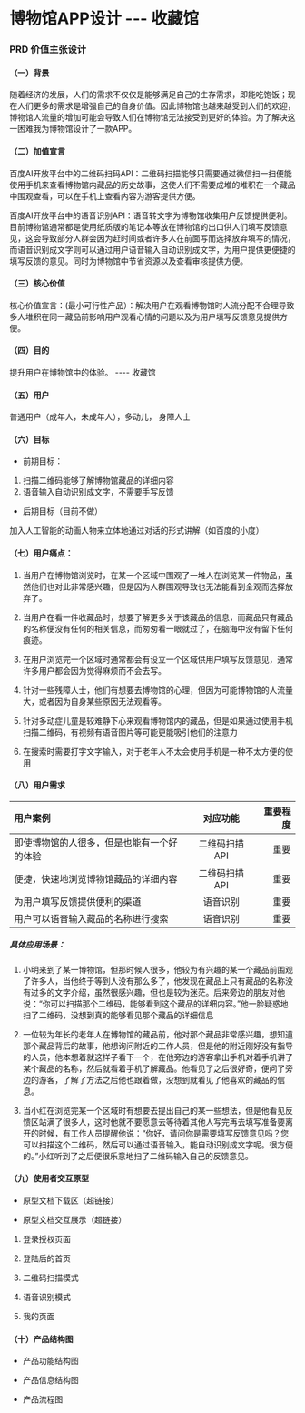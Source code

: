 # 博物馆APP设计     --- 收藏馆

### PRD 价值主张设计

#### （一）背景
随着经济的发展，人们的需求不仅仅是能够满足自己的生存需求，即能吃饱饭；现在人们更多的需求是增强自己的自身价值。因此博物馆也越来越受到人们的欢迎，博物馆人流量的增加可能会导致人们在博物馆无法接受到更好的体验。为了解决这一困难我为博物馆设计了一款APP。

#### （二）加值宣言

百度AI开放平台中的二维码扫码API：二维码扫描能够只需要通过微信扫一扫便能使用手机来查看博物馆内藏品的历史故事，这使人们不需要成堆的堆积在一个藏品中围观查看，可以在手机上查看内容为游客提供方便。

百度AI开放平台中的语音识别API：语音转文字为博物馆收集用户反馈提供便利。目前博物馆通常都是使用纸质版的笔记本等放在博物馆的出口供人们填写反馈意见，这会导致部分人群会因为赶时间或者许多人在前面写而选择放弃填写的情况，而语音识别成文字则可以通过用户语音输入自动识别成文字，为用户提供更便捷的填写反馈的意见。同时为博物馆中节省资源以及查看审核提供方便。

#### （三）核心价值

核心价值宣言：(最小可行性产品）：解决用户在观看博物馆时人流分配不合理导致多人堆积在同一藏品前影响用户观看心情的问题以及为用户填写反馈意见提供方便。

#### （四）目的

提升用户在博物馆中的体验。    ---- 收藏馆

#### （五）用户

普通用户（成年人，未成年人），多动儿， 身障人士


#### （六）目标

- 前期目标：
1. 扫描二维码能够了解博物馆藏品的详细内容
2. 语音输入自动识别成文字，不需要手写反馈

- 后期目标（目前不做）

加入人工智能的动画人物来立体地通过对话的形式讲解（如百度的小度）


#### （七）用户痛点：
1. 当用户在博物馆浏览时，在某一个区域中围观了一堆人在浏览某一件物品，虽然他们也对此非常感兴趣，但是因为人群围观导致也无法能看到全观而选择放弃了。

2. 当用户在看一件收藏品时，想要了解更多关于该藏品的信息，而藏品只有藏品的名称便没有任何的相关信息，而匆匆看一眼就过了，在脑海中没有留下任何痕迹。

3. 在用户浏览完一个区域时通常都会有设立一个区域供用户填写反馈意见，通常许多用户都会因为觉得麻烦而不会去写。

4. 针对一些残障人士，他们有想要去博物馆的心理，但因为可能博物馆的人流量大，或者因为自身某些原因无法观看等。

5. 针对多动症儿童是较难静下心来观看博物馆内的藏品，但是如果通过使用手机扫描二维码，有视频有语音图片等可能更能吸引他们的注意力

6. 在搜索时需要打字文字输入，对于老年人不太会使用手机是一种不太方便的使用


#### （八）用户需求

|用户案例|对应功能|重要程度|
|:-|:-:|-:|
|即使博物馆的人很多，但是也能有一个好的体验|二维码扫描API|重要|
|便捷，快速地浏览博物馆藏品的详细内容|二维码扫描API|重要|
|为用户填写反馈提供便利的渠道|语音识别|重要|
|用户可以语音输入藏品的名称进行搜索|语音识别|重要|

##### 具体应用场景：
1. 小明来到了某一博物馆，但那时候人很多，他较为有兴趣的某一个藏品前围观了许多人，当他终于等到人没有那么多了，他发现在藏品上只有藏品的名称没有过多的文字介绍，虽然很感兴趣，但也是较为迷茫。后来旁边的朋友对他说：“你可以扫描那个二维码，能够看到这个藏品的详细内容。”他一脸疑惑地扫了二维码，没想到真的能够看见那个藏品的详细信息

2. 一位较为年长的老年人在博物馆的藏品前，他对那个藏品非常感兴趣，想知道那个藏品背后的故事，他想询问附近的工作人员，但是他的附近刚好没有指导的人员，他本想着就这样子看下一个，在他旁边的游客拿出手机对着手机讲了某个藏品的名称，然后就看着手机了解藏品。他看见了之后很好奇，便问了旁边的游客，了解了方法之后他也跟着做，没想到就看见了他喜欢的藏品的信息。

3. 当小红在浏览完某一个区域时有想要去提出自己的某一些想法，但是他看见反馈区站满了很多人，这时他就不要愿意去等待着其他人写完再去填写准备要离开的时候，有工作人员提醒他说：“你好，请问你是需要填写反馈意见吗？您可以扫描这个二维码，然后可以通过语音输入，能自动识别成文字呢。很方便的。”小红听到了之后便很乐意地扫了二维码输入自己的反馈意见。



#### （九）使用者交互原型

- 原型文档下载区（超链接）

- 原型文档交互展示（超链接）

1. 登录授权页面

2. 登陆后的首页

3. 二维码扫描模式

4. 语音识别模式

5. 我的页面

#### （十）产品结构图

- 产品功能结构图


- 产品信息结构图


- 产品流程图



